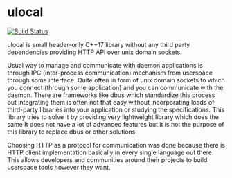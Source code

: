# ulocal

[![Build Status](https://travis-ci.org/metthal/ulocal.svg?branch=master)](https://travis-ci.org/metthal/ulocal)

ulocal is small header-only C++17 library without any third party dependencies providing HTTP API over unix domain sockets.

Usual way to manage and communicate with daemon applications is through IPC (inter-process communication) mechanism from userspace through some interface.
Quite often in form of unix domain sockets to which you connect (through some application) and you can communicate with the daemon.
There are frameworks like dbus which standardize this process but integrating them is often not that easy without incorporating loads of third-party libraries
into your application or studying the specifications. This library tries to solve it by providing very lightweight library which does the same
It does not have a lot of advanced features but it is not the purpose of this library to replace dbus or other solutions.

Choosing HTTP as a protocol for communication was done because there is HTTP client implementation basically in every single language out there.
This allows developers and communities around their projects to build userspace tools however they want.
